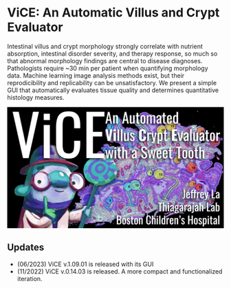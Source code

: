# ViCE: An Automatic Villus and Crypt Evaluator
Intestinal villus and crypt morphology strongly correlate with nutrient absorption, intestinal disorder severity, and therapy response, so much so that abnormal morphology findings are central to disease diagnoses. Pathologists require ~30 min per patient when quantifying morphology data. Machine learning image analysis methods exist, but their reprodicibility and replicability can be unsatisfactory. We present a simple GUI that automatically evaluates tissue quality and determines quantitative histology measures. 

![](https://github.com/lajeffrey/autoVhCd/blob/b1d43daddf2b131c051e9b03056d076ddf789e8e/viceFrontPage.png)

## Updates
* (06/2023) ViCE v.1.09.01 is released with its GUI
* (11/2022) ViCE v.0.14.03 is released. A more compact and functionalized iteration. 


